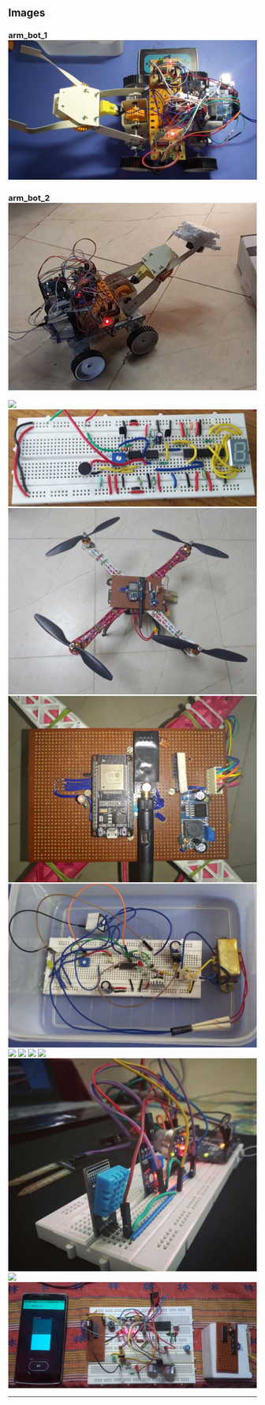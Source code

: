 ## Images

### arm_bot_1 ![](arm_bot_1.png)
### arm_bot_2 ![](arm_bot_2.png)
![](bot.jpg)
![](digital_dice.jpg)
![](Drone.jpg)
![](Flight_controller.jpg)
![](lead_acid_charger.png)
![](old_bot.jpg)
![](old_Tx.jpg)
![](random_1.jpg)
![](random_2.jpg)
![](sensors_MQTT.jpeg)
![](Tx.png)
![](water_level_8051.jpg)


__________________________________________________________________________________________________________________
